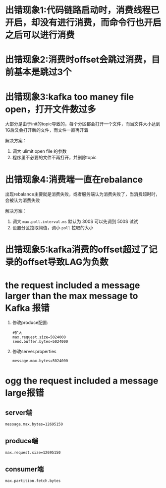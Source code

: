 # 出错现象1:代码链路启动时，消费线程已开启，却没有进行消费，而命令行也开启之后可以进行消费

# 出错现象2:消费时offset会跳过消费，目前基本是跳过3个

# 出错现象3:kafka too maney file open，打开文件数过多
大部分是由于init的topic导致的，每个分区都会打开一个文件，而当文件大小达到1G后又会打开新的文件，而文件一直再开着

解决方案：
1. 调大 ulimit open file 的参数
2. 程序里不必要的文件不再打开，并删除topic

# 出错现象4:消费端一直在rebalance
出现rebalance主要就是消费失败，或者服务端认为消费失败了，当消费超时时，会被认为消费失败

解决方案：
1. 调大 `max.poll.interval.ms` 默认为 300S 可以先调到 500S 试试
2. 设置分区拉取阈值，调小 `poll` 拉取的大小

# 出错现象5:kafka消费的offset超过了记录的offset导致LAG为负数

# the request included a message larger than the max message to Kafka 报错

1. 修改produce配置:

    ```properties
    #扩大
    max.request.size=5024000
    send.buffer.bytes=5024000
    ```

2. 修改server.properties
    ```properties
    message.max.bytes=5024000
    ```

# ogg the request included a message large报错
## server端

```
message.max.bytes=12695150
```

## produce端

```
max.request.size=12695150
```
## consumer端

```
max.partition.fetch.bytes
```
